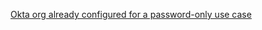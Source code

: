 [Okta org already configured for a password-only use case](/docs/guides/oie-embedded-common-org-setup/java/main/#set-up-your-okta-org-for-a-password-factor-only-use-case)

